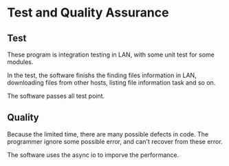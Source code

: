 # Test and Quality Assurance

## Test

These program is integration testing in LAN, with some unit test for some modules.

In the test, the software finishs the finding files information in LAN, downloading files from other hosts, listing file information task and so on.

The software passes all test point.

## Quality

Because the limited time, there are many possible defects in code. The programmer ignore some possible error, and can't recover from these error.

The software uses the async io to imporve the performance.


